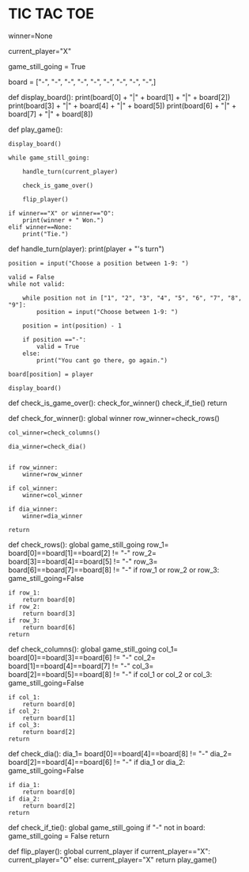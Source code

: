 # TIC TAC TOE
 

winner=None

current_player="X"

game_still_going = True

board = ["-", "-", "-", 
        "-", "-", "-", 
        "-", "-", "-",]

def display_board():
    print(board[0] + "|" + board[1] + "|" + board[2])
    print(board[3] + "|" + board[4] + "|" + board[5])
    print(board[6] + "|" + board[7] + "|" + board[8])

def play_game():

    display_board()

    while game_still_going:

        handle_turn(current_player)

        check_is_game_over()

        flip_player()

    if winner=="X" or winner=="O":
        print(winner + " Won.")
    elif winner==None:
        print("Tie.")

def handle_turn(player):
    print(player + "'s turn")

    position = input("Choose a position between 1-9: ")

    valid = False
    while not valid:

        while position not in ["1", "2", "3", "4", "5", "6", "7", "8", "9"]:
            position = input("Choose between 1-9: ")

        position = int(position) - 1

        if position =="-":
            valid = True
        else:
            print("You cant go there, go again.")

    board[position] = player

    display_board()

def check_is_game_over():
    check_for_winner()
    check_if_tie()
    return

def check_for_winner():
    global winner
    row_winner=check_rows()

    col_winner=check_columns()

    dia_winner=check_dia()


    if row_winner:
        winner=row_winner

    if col_winner:
        winner=col_winner

    if dia_winner:
        winner=dia_winner

    return

def check_rows():
    global game_still_going
    row_1= board[0]==board[1]==board[2] != "-"
    row_2= board[3]==board[4]==board[5] != "-"
    row_3= board[6]==board[7]==board[8] != "-"
    if row_1 or row_2 or row_3:
        game_still_going=False

    if row_1:
        return board[0]
    if row_2:
        return board[3]
    if row_3:
        return board[6]
    return

def check_columns():
    global game_still_going
    col_1= board[0]==board[3]==board[6] != "-"
    col_2= board[1]==board[4]==board[7] != "-"
    col_3= board[2]==board[5]==board[8] != "-"
    if col_1 or col_2 or col_3:
        game_still_going=False

    if col_1:
        return board[0]
    if col_2:
        return board[1]
    if col_3:
        return board[2]
    return

def check_dia():
    dia_1= board[0]==board[4]==board[8] != "-"
    dia_2= board[2]==board[4]==board[6] != "-"
    if dia_1 or dia_2:
        game_still_going=False

    if dia_1:
        return board[0]
    if dia_2:
        return board[2]
    return


def check_if_tie():
    global game_still_going
    if "-" not in board:
        game_still_going = False
    return

def flip_player():
    global current_player
    if current_player=="X":
        current_player="O"
    else:
        current_player="X"
    return
play_game()
